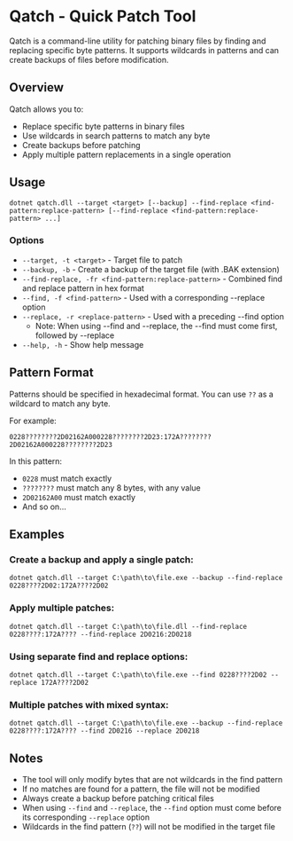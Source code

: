 # Qatch - Quick Patch Tool

Qatch is a command-line utility for patching binary files by finding and replacing specific byte patterns. It supports wildcards in patterns and can create backups of files before modification.

## Overview

Qatch allows you to:
- Replace specific byte patterns in binary files
- Use wildcards in search patterns to match any byte
- Create backups before patching
- Apply multiple pattern replacements in a single operation

## Usage

```
dotnet qatch.dll --target <target> [--backup] --find-replace <find-pattern:replace-pattern> [--find-replace <find-pattern:replace-pattern> ...]
```

### Options

- `--target, -t <target>` - Target file to patch
- `--backup, -b` - Create a backup of the target file (with .BAK extension)
- `--find-replace, -fr <find-pattern:replace-pattern>` - Combined find and replace pattern in hex format
- `--find, -f <find-pattern>` - Used with a corresponding --replace option
- `--replace, -r <replace-pattern>` - Used with a preceding --find option
  - Note: When using --find and --replace, the --find must come first, followed by --replace
- `--help, -h` - Show help message

## Pattern Format

Patterns should be specified in hexadecimal format. You can use `??` as a wildcard to match any byte.

For example:
```
0228????????2D02162A000228????????2D23:172A????????2D02162A000228????????2D23
```

In this pattern:
- `0228` must match exactly
- `????????` must match any 8 bytes, with any value
- `2D02162A00` must match exactly
- And so on...

## Examples

### Create a backup and apply a single patch:

```
dotnet qatch.dll --target C:\path\to\file.exe --backup --find-replace 0228????2D02:172A????2D02
```

### Apply multiple patches:

```
dotnet qatch.dll --target C:\path\to\file.dll --find-replace 0228????:172A???? --find-replace 2D0216:2D0218
```

### Using separate find and replace options:

```
dotnet qatch.dll --target C:\path\to\file.exe --find 0228????2D02 --replace 172A????2D02
```

### Multiple patches with mixed syntax:

```
dotnet qatch.dll --target C:\path\to\file.exe --backup --find-replace 0228????:172A???? --find 2D0216 --replace 2D0218
```

## Notes

- The tool will only modify bytes that are not wildcards in the find pattern
- If no matches are found for a pattern, the file will not be modified
- Always create a backup before patching critical files
- When using `--find` and `--replace`, the `--find` option must come before its corresponding `--replace` option
- Wildcards in the find pattern (`??`) will not be modified in the target file
